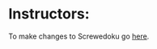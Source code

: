 # Instructors:

To make changes to Screwedoku go [here][repo].

[repo]:https://github.com/appacademy/screwedoku/blob/master/instructions.md
